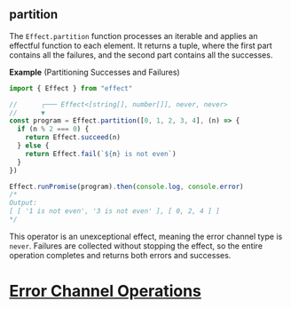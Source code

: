 ## partition

The `Effect.partition` function processes an iterable and applies an effectful function to each element. It returns a tuple, where the first part contains all the failures, and the second part contains all the successes.

**Example** (Partitioning Successes and Failures)

```ts twoslash
import { Effect } from "effect"

//      ┌─── Effect<[string[], number[]], never, never>
//      ▼
const program = Effect.partition([0, 1, 2, 3, 4], (n) => {
  if (n % 2 === 0) {
    return Effect.succeed(n)
  } else {
    return Effect.fail(`${n} is not even`)
  }
})

Effect.runPromise(program).then(console.log, console.error)
/*
Output:
[ [ '1 is not even', '3 is not even' ], [ 0, 2, 4 ] ]
*/
```

This operator is an unexceptional effect, meaning the error channel type is `never`. Failures are collected without stopping the effect, so the entire operation completes and returns both errors and successes.

# [Error Channel Operations](https://effect.website/docs/error-management/error-channel-operations/)
